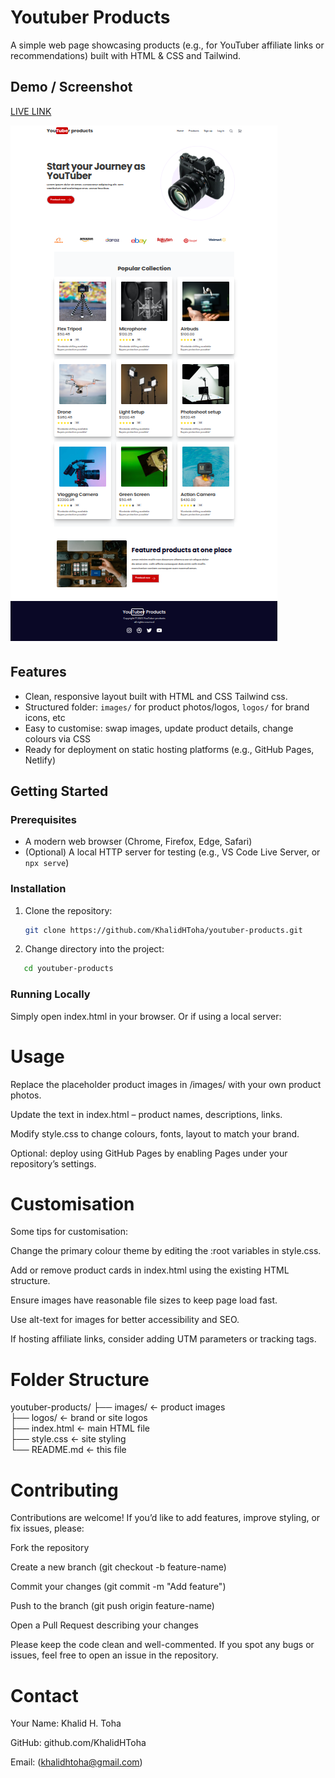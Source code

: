 # Youtuber Products

A simple web page showcasing products (e.g., for YouTuber affiliate links or recommendations) built with HTML & CSS and Tailwind.

## Demo / Screenshot

[LIVE LINK](https://khalidhtoha.github.io/youtuber-products/index.html)


![screenshot](https://raw.githubusercontent.com/KhalidHToha/youtuber-products/refs/heads/main/images/Screenshot.png)

## Features

- Clean, responsive layout built with HTML and CSS Tailwind css.
- Structured folder: `images/` for product photos/logos, `logos/` for brand icons, etc
- Easy to customise: swap images, update product details, change colours via CSS
- Ready for deployment on static hosting platforms (e.g., GitHub Pages, Netlify)

## Getting Started

### Prerequisites

- A modern web browser (Chrome, Firefox, Edge, Safari)
- (Optional) A local HTTP server for testing (e.g., VS Code Live Server, or `npx serve`)

### Installation

1. Clone the repository:

   ```bash
   git clone https://github.com/KhalidHToha/youtuber-products.git
   ```

2. Change directory into the project:

```bash
   cd youtuber-products

```

### Running Locally

Simply open index.html in your browser.
Or if using a local server:

# Usage

Replace the placeholder product images in /images/ with your own product photos.

Update the text in index.html – product names, descriptions, links.

Modify style.css to change colours, fonts, layout to match your brand.

Optional: deploy using GitHub Pages by enabling Pages under your repository’s settings.

# Customisation

Some tips for customisation:

Change the primary colour theme by editing the :root variables in style.css.

Add or remove product cards in index.html using the existing HTML structure.

Ensure images have reasonable file sizes to keep page load fast.

Use alt-text for images for better accessibility and SEO.

If hosting affiliate links, consider adding UTM parameters or tracking tags.

# Folder Structure

youtuber-products/
├── images/ ← product images  
├── logos/ ← brand or site logos  
├── index.html ← main HTML file  
├── style.css ← site styling  
└── README.md ← this file

# Contributing

Contributions are welcome! If you’d like to add features, improve styling, or fix issues, please:

Fork the repository

Create a new branch (git checkout -b feature-name)

Commit your changes (git commit -m "Add feature")

Push to the branch (git push origin feature-name)

Open a Pull Request describing your changes

Please keep the code clean and well-commented.
If you spot any bugs or issues, feel free to open an issue in the repository.

# Contact

Your Name: Khalid H. Toha

GitHub: github.com/KhalidHToha

Email: (khalidhtoha@gmail.com)
